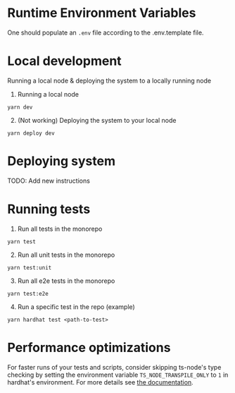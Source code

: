 # Runtime Environment Variables

One should populate an `.env` file according to the .env.template file.

# Local development
Running a local node & deploying the system to a locally running node

1. Running a local node 
```shell
yarn dev
```

2. (Not working) Deploying the system to your local node
```shell
yarn deploy dev
```

# Deploying system

TODO: Add new instructions

# Running tests

1. Run all tests in the monorepo
```shell
yarn test
```

2. Run all unit tests in the monorepo
```shell
yarn test:unit
```

3. Run all e2e tests in the monorepo
```shell
yarn test:e2e
```

4. Run a specific test in the repo (example)
```shell
yarn hardhat test <path-to-test>
```

# Performance optimizations

For faster runs of your tests and scripts, consider skipping ts-node's type checking by setting the
environment variable `TS_NODE_TRANSPILE_ONLY` to `1` in hardhat's environment. For more details see
[the documentation](https://hardhat.org/guides/typescript.html#performance-optimizations).

